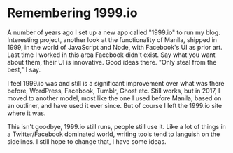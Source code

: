 # Remembering 1999.io
A number of years ago I set up a new app called "1999.io" to run my blog. Interesting project, another look at the functionality of Manila, shipped in 1999, in the world of JavaScript and Node, with Facebook's UI as prior art. Last time I worked in this area Facebook didn't exist. Say what you want about them, their UI is innovative. Good ideas there. "Only steal from the best," I say. 

I feel 1999.io was and still is a significant improvement over what was there before, WordPress, Facebook, Tumblr, Ghost etc. Still works, but in 2017, I moved to another model, most like the one I used before Manila, based on an outliner, and have used it ever since. But of course I left the 1999.io site where it was. 

This isn't goodbye, 1999.io still runs, people still use it. Like a lot of things in a Twitter/Facebook dominated world, writing tools tend to languish on the sidelines. I still hope to change that, I have some ideas. 

